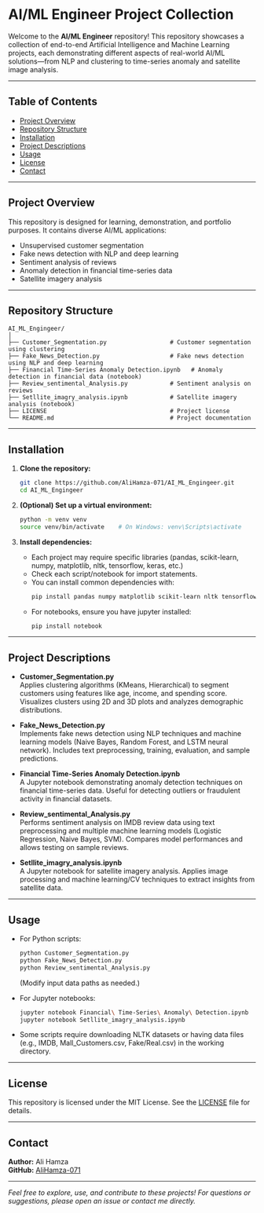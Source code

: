 # AI/ML Engineer Project Collection

Welcome to the **AI/ML Engineer** repository! This repository showcases a collection of end-to-end Artificial Intelligence and Machine Learning projects, each demonstrating different aspects of real-world AI/ML solutions—from NLP and clustering to time-series anomaly and satellite image analysis.

---

## Table of Contents

- [Project Overview](#project-overview)
- [Repository Structure](#repository-structure)
- [Installation](#installation)
- [Project Descriptions](#project-descriptions)
- [Usage](#usage)
- [License](#license)
- [Contact](#contact)

---

## Project Overview

This repository is designed for learning, demonstration, and portfolio purposes. It contains diverse AI/ML applications:
- Unsupervised customer segmentation
- Fake news detection with NLP and deep learning
- Sentiment analysis of reviews
- Anomaly detection in financial time-series data
- Satellite imagery analysis

---

## Repository Structure

```
AI_ML_Engingeer/
│
├── Customer_Segmentation.py                  # Customer segmentation using clustering
├── Fake_News_Detection.py                    # Fake news detection using NLP and deep learning
├── Financial Time-Series Anomaly Detection.ipynb   # Anomaly detection in financial data (notebook)
├── Review_sentimental_Analysis.py            # Sentiment analysis on reviews
├── Setllite_imagry_analysis.ipynb            # Satellite imagery analysis (notebook)
├── LICENSE                                   # Project license
└── README.md                                 # Project documentation
```

---

## Installation

1. **Clone the repository:**
    ```bash
    git clone https://github.com/AliHamza-071/AI_ML_Engingeer.git
    cd AI_ML_Engingeer
    ```

2. **(Optional) Set up a virtual environment:**
    ```bash
    python -m venv venv
    source venv/bin/activate    # On Windows: venv\Scripts\activate
    ```

3. **Install dependencies:**
    - Each project may require specific libraries (pandas, scikit-learn, numpy, matplotlib, nltk, tensorflow, keras, etc.)
    - Check each script/notebook for import statements.
    - You can install common dependencies with:
      ```bash
      pip install pandas numpy matplotlib scikit-learn nltk tensorflow keras plotly seaborn
      ```
    - For notebooks, ensure you have jupyter installed:
      ```bash
      pip install notebook
      ```

---

## Project Descriptions

- **Customer_Segmentation.py**  
  Applies clustering algorithms (KMeans, Hierarchical) to segment customers using features like age, income, and spending score. Visualizes clusters using 2D and 3D plots and analyzes demographic distributions.

- **Fake_News_Detection.py**  
  Implements fake news detection using NLP techniques and machine learning models (Naive Bayes, Random Forest, and LSTM neural network). Includes text preprocessing, training, evaluation, and sample predictions.

- **Financial Time-Series Anomaly Detection.ipynb**  
  A Jupyter notebook demonstrating anomaly detection techniques on financial time-series data. Useful for detecting outliers or fraudulent activity in financial datasets.

- **Review_sentimental_Analysis.py**  
  Performs sentiment analysis on IMDB review data using text preprocessing and multiple machine learning models (Logistic Regression, Naive Bayes, SVM). Compares model performances and allows testing on sample reviews.

- **Setllite_imagry_analysis.ipynb**  
  A Jupyter notebook for satellite imagery analysis. Applies image processing and machine learning/CV techniques to extract insights from satellite data.

---

## Usage

- For Python scripts:
    ```bash
    python Customer_Segmentation.py
    python Fake_News_Detection.py
    python Review_sentimental_Analysis.py
    ```
    (Modify input data paths as needed.)

- For Jupyter notebooks:
    ```bash
    jupyter notebook Financial\ Time-Series\ Anomaly\ Detection.ipynb
    jupyter notebook Setllite_imagry_analysis.ipynb
    ```

- Some scripts require downloading NLTK datasets or having data files (e.g., IMDB, Mall_Customers.csv, Fake/Real.csv) in the working directory.

---

## License

This repository is licensed under the MIT License. See the [LICENSE](LICENSE) file for details.

---

## Contact

**Author:** Ali Hamza  
**GitHub:** [AliHamza-071](https://github.com/AliHamza-071)

---

*Feel free to explore, use, and contribute to these projects! For questions or suggestions, please open an issue or contact me directly.*
